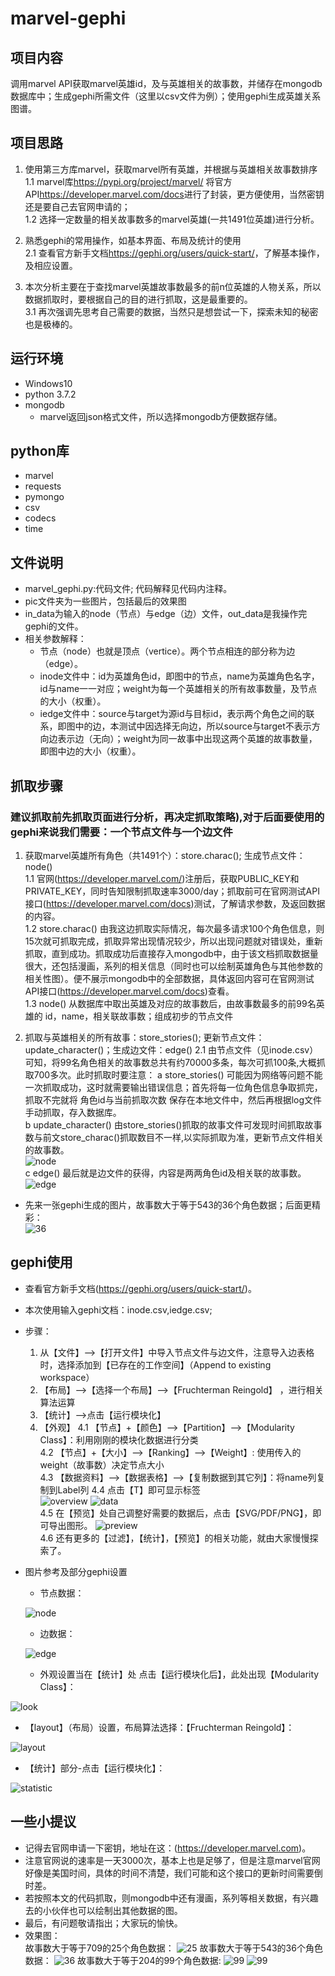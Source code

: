 # marvel-gephi
## 项目内容  
调用marvel API获取marvel英雄id，及与英雄相关的故事数，并储存在mongodb数据库中；生成gephi所需文件（这里以csv文件为例）；使用gephi生成英雄关系图谱。
## 项目思路
1. 使用第三方库marvel，获取marvel所有英雄，并根据与英雄相关故事数排序<br>
    1.1 marvel库<https://pypi.org/project/marvel/> 将官方API<https://developer.marvel.com/docs>进行了封装，更方便使用，当然密钥还是要自己去官网申请的；<br>
    1.2 选择一定数量的相关故事数多的marvel英雄(一共1491位英雄)进行分析。


2. 熟悉gephi的常用操作，如基本界面、布局及统计的使用<br>
    2.1 查看官方新手文档<https://gephi.org/users/quick-start/>，了解基本操作，及相应设置。


3. 本次分析主要在于查找marvel英雄故事数最多的前n位英雄的人物关系，所以数据抓取时，要根据自己的目的进行抓取，这是最重要的。<br>
    3.1 再次强调先思考自己需要的数据，当然只是想尝试一下，探索未知的秘密也是极棒的。

## 运行环境
* Windows10
* python 3.7.2
* mongodb
  * marvel返回json格式文件，所以选择mongodb方便数据存储。
## python库
* marvel
* requests
* pymongo
* csv
* codecs
* time
## 文件说明
* marvel_gephi.py:代码文件; 代码解释见代码内注释。
* pic文件夹为一些图片，包括最后的效果图
* in_data为输入的node（节点）与edge（边）文件，out_data是我操作完gephi的文件。
* 相关参数解释：<br>
   * 节点（node）也就是顶点（vertice）。两个节点相连的部分称为边（edge）。
   * inode文件中：id为英雄角色id，即图中的节点，name为英雄角色名字，id与name一一对应；weight为每一个英雄相关的所有故事数量，及节点的大小（权重）。
   * iedge文件中：source与target为源id与目标id，表示两个角色之间的联系，即图中的边，本测试中因选择无向边，所以source与target不表示方向边表示边（无向）；weight为同一故事中出现这两个英雄的故事数量，即图中边的大小（权重）。
## 抓取步骤
### 建议抓取前先抓取页面进行分析，再决定抓取策略),对于后面要使用的gephi来说我们需要：一个节点文件与一个边文件
1. 获取marvel英雄所有角色（共1491个）：store.charac(); 生成节点文件：node()<br>
   1.1 官网(<https://developer.marvel.com/>)注册后，获取PUBLIC_KEY和PRIVATE_KEY，同时告知限制抓取速率3000/day；抓取前可在官网测试API接口(<https://developer.marvel.com/docs>)测试，了解请求参数，及返回数据的内容。<br>
   1.2 store.charac() 由我这边抓取实际情况，每次最多请求100个角色信息，则15次就可抓取完成，抓取异常出现情况较少，所以出现问题就对错误处，重新抓取，直到成功。抓取成功后直接存入mongodb中，由于该文档抓取数据量很大，还包括漫画，系列的相关信息（同时也可以绘制英雄角色与其他参数的相关性图）。便不展示mongodb中的全部数据，具体返回内容可在官网测试API接口(<https://developer.marvel.com/docs>)查看。<br>
   1.3 node() 从数据库中取出英雄及对应的故事数后，由故事数最多的前99名英雄的 id，name，相关联故事数；组成初步的节点文件


2. 抓取与英雄相关的所有故事：store_stories(); 更新节点文件：update_character()；生成边文件：edge()
   2.1 由节点文件（见inode.csv）可知，将99名角色相关的故事数总共有约70000多条，每次可抓100条,大概抓取700多次。此时抓取时要注意：
     a store_stories() 可能因为网络等问题不能一次抓取成功，这时就需要输出错误信息；首先将每一位角色信息争取抓完，抓取不完就将 角色id与当前抓取次数 保存在本地文件中，然后再根据log文件手动抓取，存入数据库。<br>
     b update_character() 由store_stories()抓取的故事文件可发现时间抓取故事数与前文store_charac()抓取数目不一样,以实际抓取为准，更新节点文件相关的故事数。<br>
![node](pic/id-lable-w.png)<br>
     c edge() 最后就是边文件的获得，内容是两两角色id及相关联的故事数。<br>
![edge](pic/s-t-w.png)

* 先来一张gephi生成的图片，故事数大于等于543的36个角色数据；后面更精彩：<br>
![36](pic/zn36.svg)
## gephi使用
* 查看官方新手文档(<https://gephi.org/users/quick-start/>)。
* 本次使用输入gephi文档：inode.csv,iedge.csv;
* 步骤：
  1. 从【文件】-->【打开文件】中导入节点文件与边文件，注意导入边表格时，选择添加到【已存在的工作空间】（Append to existing workspace） <br>
  2. 【布局】-->【选择一个布局】-->【Fruchterman Reingold】 ，进行相关算法运算<br>
  3. 【统计】-->点击【运行模块化】<br>
  4. 【外观】
     4.1 【节点】+【颜色】-->【Partition】-->【Modularity Class】：利用刚刚的模块化数据进行分类<br>
     4.2 【节点】+【大小】-->【Ranking】-->【Weight】: 使用传入的weight（故事数）决定节点大小<br>
     4.3 【数据资料】-->【数据表格】-->【复制数据到其它列】：将name列复制到Label列
     4.4 点击【T】即可显示标签<br>
![overview](pic/over.png)
![data](pic/data.png)<br>
     4.5 在【预览】处自己调整好需要的数据后，点击【SVG/PDF/PNG】，即可导出图形。
![preview](pic/preview.png)<br>
     4.6 还有更多的【过滤】，【统计】，【预览】的相关功能，就由大家慢慢探索了。
* 图片参考及部分gephi设置
   * 节点数据：

  ![node](pic/id-lable-w.png)

   * 边数据：

  ![edge](pic/s-t-w.png)


   * 外观设置当在【统计】处 点击【运行模块化后】，此处出现【Modularity Class】：

 ![look](pic/look.png)

   * 【layout】（布局）设置，布局算法选择：【Fruchterman Reingold】：

 ![layout](pic/layout.png)

   * 【统计】部分-点击【运行模块化】：

 ![statistic](pic/statistic.png)
## 一些小提议
* 记得去官网申请一下密钥，地址在这：(<https://developer.marvel.com>)。
* 注意官网说的速率是一天3000次，基本上也是足够了，但是注意marvel官网好像是美国时间，具体的时间不清楚，我们可能和这个接口的更新时间需要倒时差。
* 若按照本文的代码抓取，则mongodb中还有漫画，系列等相关数据，有兴趣去的小伙伴也可以绘制出其他数据的图。
* 最后，有问题敬请指出；大家玩的愉快。
* 效果图：<br>
故事数大于等于709的25个角色数据：
![25](pic/h25.svg)
故事数大于等于543的36个角色数据：
![36](pic/zn36.svg)
故事数大于等于204的99个角色数据:
![99](pic/h99.svg)
![99](pic/100.svg)





